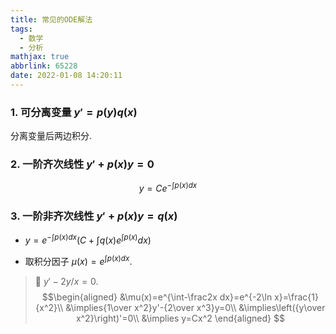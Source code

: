 ```yaml
---
title: 常见的ODE解法
tags:
  - 数学
  - 分析
mathjax: true
abbrlink: 65228
date: 2022-01-08 14:20:11
---
```

### 1. 可分离变量 $y'=p(y)q(x)$

分离变量后两边积分.

### 2. 一阶齐次线性 $y'+p(x)y=0$

$$
y=Ce^{-\int p(x)dx}
$$

### 3. 一阶非齐次线性 $y'+p(x)y=q(x)$
- $y=e^{-\int p(x)dx}\left(C+\int q(x)e^{\int p(x)}dx\right)$

- 取积分因子 $\mu(x)=e^{\int p(x)dx}$.

> 🌰    $y'-2y/x=0$.
> $$\begin{aligned}
    &\mu(x)=e^{\int-\frac2x dx}=e^{-2\ln x}=\frac{1}{x^2}\\
    &\implies{1\over x^2}y'-{2\over x^3}y=0\\
    &\implies\left({y\over x^2}\right)'=0\\
    &\implies y=Cx^2
\end{aligned}
$$